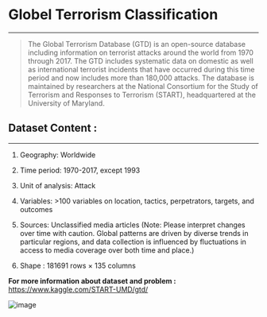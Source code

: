 # Globel Terrorism Classification
---
>The Global Terrorism Database (GTD) is an open-source database including information on terrorist attacks around the world from 1970 through 2017. The GTD includes systematic data on domestic as well as international terrorist incidents that have occurred during this time period and now includes more than 180,000 attacks. The database is maintained by researchers at the National Consortium for the Study of Terrorism and Responses to Terrorism (START), headquartered at the University of Maryland.

## Dataset Content :
--------
  1.  Geography: Worldwide
   
  2.  Time period: 1970-2017, except 1993
 
  3. Unit of analysis: Attack
   
  4. Variables: >100 variables on location, tactics, perpetrators, targets, and outcomes
  
  5. Sources: Unclassified media articles (Note: Please interpret changes over time with caution. Global patterns are driven by diverse trends in particular regions, and data collection is influenced by fluctuations in access to media coverage over both time and place.)
  
 6. Shape : 181691 rows × 135 columns
 
 **For more information about dataset and problem :** https://www.kaggle.com/START-UMD/gtd/

![image](https://user-images.githubusercontent.com/78029611/163474604-7b1a777f-1995-4d57-8138-7c054a1b8672.png)
